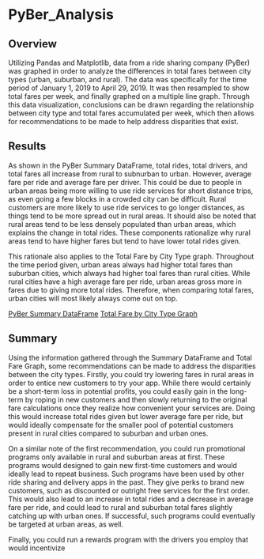 # PyBer_Analysis

## Overview

Utilizing Pandas and Matplotlib, data from a ride sharing company (PyBer) was graphed in order to analyze the differences in total fares between city types (urban, suburban, and rural). The data was specifically for the time period of January 1, 2019 to April 29, 2019. It was then resampled to show total fares per week, and finally graphed on a multiple line graph. Through this data visualization, conclusions can be drawn regarding the relationship between city type and total fares accumulated per week, which then allows for recommendations to be made to help address disparities that exist. 

## Results

As shown in the PyBer Summary DataFrame, total rides, total drivers, and total fares all increase from rural to subnurban to urban. However, average fare per ride and average fare per driver. This could be due to people in urban areas being more willing to use ride services for short distance trips, as even going a few blocks in a crowded city can be difficult. Rural customers are more likely to use ride services to go longer distances, as things tend to be more spread out in rural areas. It should also be noted that rural areas tend to be less densely populated than urban areas, which explains the change in total rides. These components rationalize why  rural areas tend to have higher fares but tend to have lower total rides given. 

This rationale also applies to the Total Fare by City Type graph. Throughout the time period given, urban areas always had higher total fares than suburban cities, which always had higher toal fares than rural cities. While rural cities have a high average fare per ride, urban areas gross more in fares due to giving more total rides. Therefore, when comparing total fares, urban cities will most likely always come out on top. 


[PyBer Summary DataFrame](https://imgur.com/gallery/AWv15G1)
[Total Fare by City Type Graph](https://imgur.com/gallery/AWv15G1)

## Summary

Using the information gathered through the Summary DataFrame and Total Fare Graph, some recommendations can be made to address the disparities between the city types. Firstly, you could try lowering fares in rural areas in order to entice new customers to try your app. While there would certainly be a short-term loss in potential profits, you could easily gain in the long-term by roping in new customers and then slowly returning to the original fare calculations once they realize how convenient your services are. Doing this would increase total rides given but lower average fare per ride, but would ideally compensate for the smaller pool of potential customers present in rural cities compared to suburban and urban ones. 

On a similar note of the first recommendation, you could run promotional programs only available in rural and suburban areas at first. These programs would designed to gain new first-time customers and would ideally lead to repeat business. Such programs have been used by other ride sharing and delivery apps in the past. They give perks to brand new customers, such as discounted or outright free services for the first order. This would also lead to an increase in total rides and a decrease in average fare per ride, and could lead to rural and suburban total fares slightly catching up with urban ones. If successful, such programs could eventually be targeted at urban areas, as well. 

Finally, you could run a rewards program with the drivers you employ that would incentivize 
